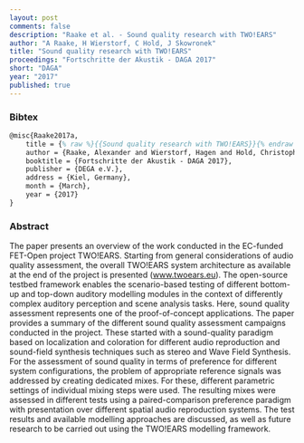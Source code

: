 ```yaml
---
layout: post
comments: false
description: "Raake et al. - Sound quality research with TWO!EARS"
author: "A Raake, H Wierstorf, C Hold, J Skowronek"
title: "Sound quality research with TWO!EARS"
proceedings: "Fortschritte der Akustik - DAGA 2017"
short: "DAGA"
year: "2017"
published: true
---
```


### Bibtex

```latex
@misc{Raake2017a,
    title = {% raw %}{{Sound quality research with TWO!EARS}}{% endraw %},
    author = {Raake, Alexander and Wierstorf, Hagen and Hold, Christoph and Skowronek, Janto},
    booktitle = {Fortschritte der Akustik - DAGA 2017},
    publisher = {DEGA e.V.},
    address = {Kiel, Germany},
    month = {March},
    year = {2017}
}
```

### Abstract

The paper presents an overview of the work conducted in the EC-funded
FET-Open project TWO!EARS. Starting from general considerations of
audio quality assessment, the overall TWO!EARS system architecture
as available at the end of the project is presented (www.twoears.eu). The
open-source testbed framework enables the scenario-based testing of
different bottom-up and top-down auditory modelling modules in the context
of differently complex auditory perception and scene analysis tasks.
Here, sound quality assessment represents one of the proof-of-concept
applications. The paper provides a summary of the different sound quality
assessment campaigns conducted in the project. These started with
a sound-quality paradigm based on localization and coloration for different
audio reproduction and sound-field synthesis techniques such as
stereo and Wave Field Synthesis. For the assessment of sound quality
in terms of preference for different system configurations, the problem
of appropriate reference signals was addressed by creating dedicated
mixes. For these, different parametric settings of individual mixing steps
were used. The resulting mixes were assessed in different tests using
a paired-comparison preference paradigm with presentation over different
spatial audio reproduction systems. The test results and available
modelling approaches are discussed, as well as future research to be
carried out using the TWO!EARS modelling framework.
